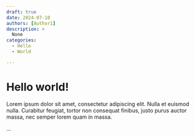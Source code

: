 ```yaml
---
draft: true
date: 2024-07-10
authors: [Author1]
description: >
  None
categories:
  - Hello
  - World

---
```


# Hello world!

Lorem ipsum dolor sit amet, consectetur adipiscing elit. Nulla et euismod
nulla. Curabitur feugiat, tortor non consequat finibus, justo purus auctor
massa, nec semper lorem quam in massa.

<!-- more -->
...